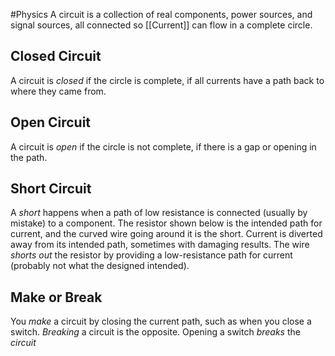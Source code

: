 #Physics
A circuit is a collection of real components, power sources, and signal  sources, all connected so [[Current]] can flow in a complete circle.
## Closed Circuit
A circuit is *closed* if the circle is complete, if all currents have a path back to where they came from.
## Open Circuit
A circuit is *open* if the circle is not complete, if there is a gap or opening in the path.
## Short Circuit
A *short* happens when a path of low resistance is connected (usually by mistake) to a component. The resistor shown below is the intended path for current, and the curved wire going around it is the short. Current is diverted away from its  intended path, sometimes with damaging results. The wire *shorts out* the resistor by providing a low-resistance path for current (probably not what the designed intended).
## Make or Break
You *make* a circuit by closing the current path, such as when you close a switch. *Breaking* a circuit is the opposite. Opening a switch *breaks* the *circuit*

